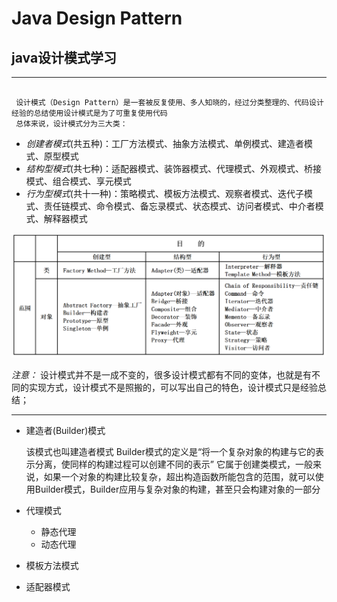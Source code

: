 # Java Design Pattern

## java设计模式学习

---

```

 设计模式（Design Pattern）是一套被反复使用、多人知晓的，经过分类整理的、代码设计经验的总结使用设计模式是为了可重复使用代码  
 总体来说，设计模式分为三大类：
```

 - *创建者模式*(共五种)：工厂方法模式、抽象方法模式、单例模式、建造者模式、原型模式
 - *结构型模式*(共七种)：适配器模式、装饰器模式、代理模式、外观模式、桥接模式、组合模式、享元模式
 - *行为型模式*(共十一种)：策略模式、模板方法模式、观察者模式、迭代子模式、责任链模式、命令模式、备忘录模式、状态模式、访问者模式、中介者模式、解释器模式

![design-patterns](.\img\design-patterns.png)

 *注意：* 设计模式并不是一成不变的，很多设计模式都有不同的变体，也就是有不同的实现方式，设计模式不是照搬的，可以写出自己的特色，设计模式只是经验总结；                 

---


- 建造者(Builder)模式

    该模式也叫建造者模式
    Builder模式的定义是“将一个复杂对象的构建与它的表示分离，使同样的构建过程可以创建不同的表示”
    它属于创建类模式，一般来说，如果一个对象的构建比较复杂，超出构造函数所能包含的范围，就可以使用Builder模式，Builder应用与复杂对象的构建，甚至只会构建对象的一部分

- 代理模式
  - 静态代理
  - 动态代理
- 模板方法模式
- 适配器模式